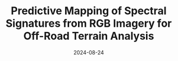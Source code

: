 ---
title: "Predictive Mapping of Spectral Signatures from RGB Imagery for Off-Road Terrain Analysis"
image: /images/publications/sarvesh_icraw.jpg
collection: publications
category: workshop
permalink: /publication/2024-09-01-ananya-RAL
# excerpt: 'This paper is about fixing template issue #693.'
date: 2024-08-24
venue: 'IEEE Conference on Robotics and Automation Workshop on Resilient Off-road Autonomy'
paperurl: 'https://arxiv.org/pdf/2405.04979'
citation: '<b>Sarvesh Prajapati</b>, Ananya Trivedi, Bruce Maxwell, Taşkin Padır'
code: 'https://github.com/prajapatisarvesh/EF-Net'
# slidesurl: 'ab'
---